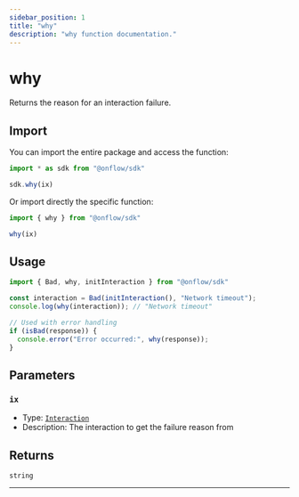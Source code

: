 ```yaml
---
sidebar_position: 1
title: "why"
description: "why function documentation."
---
```


<!-- THIS DOCUMENT IS AUTO-GENERATED FROM [onflow/sdk/src/interaction/interaction.ts](https://github.com/onflow/fcl-js/tree/master/packages/sdk/src/interaction/interaction.ts). DO NOT EDIT MANUALLY -->

# why

Returns the reason for an interaction failure.

## Import

You can import the entire package and access the function:

```typescript
import * as sdk from "@onflow/sdk"

sdk.why(ix)
```

Or import directly the specific function:

```typescript
import { why } from "@onflow/sdk"

why(ix)
```

## Usage

```typescript
import { Bad, why, initInteraction } from "@onflow/sdk"

const interaction = Bad(initInteraction(), "Network timeout");
console.log(why(interaction)); // "Network timeout"

// Used with error handling
if (isBad(response)) {
  console.error("Error occurred:", why(response));
}
```

## Parameters

### `ix` 

- Type: [`Interaction`](../types#interaction)
- Description: The interaction to get the failure reason from



## Returns

`string`


---